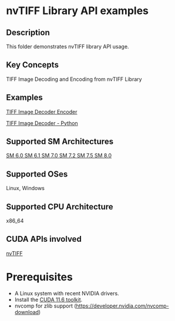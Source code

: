 # nvTIFF Library API examples

## Description

This folder demonstrates nvTIFF library API usage.

## Key Concepts

TIFF Image Decoding and Encoding from nvTIFF Library

## Examples

[TIFF Image Decoder Encoder](nvTIFF-Decode-Encode/)

[TIFF Image Decoder - Python](nvTIFF-Python-Example/)


## Supported SM Architectures

  [SM 6.0 ](https://developer.nvidia.com/cuda-gpus)  [SM 6.1 ](https://developer.nvidia.com/cuda-gpus)  [SM 7.0 ](https://developer.nvidia.com/cuda-gpus)  [SM 7.2 ](https://developer.nvidia.com/cuda-gpus)  [SM 7.5 ](https://developer.nvidia.com/cuda-gpus) [SM 8.0 ](https://developer.nvidia.com/cuda-gpus)

## Supported OSes

Linux, Windows

## Supported CPU Architecture

x86_64

## CUDA APIs involved
[nvTIFF](https://docs.nvidia.com/cuda/nvtiff/index.html)


# Prerequisites
- A Linux system with recent NVIDIA drivers.
- Install the [CUDA 11.6 toolkit](https://developer.nvidia.com/cuda-downloads).
- nvcomp for zlib support (https://developer.nvidia.com/nvcomp-download)

